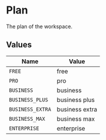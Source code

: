 # Plan

The plan of the workspace.


## Values

| Name             | Value            |
| ---------------- | ---------------- |
| `FREE`           | free             |
| `PRO`            | pro              |
| `BUSINESS`       | business         |
| `BUSINESS_PLUS`  | business plus    |
| `BUSINESS_EXTRA` | business extra   |
| `BUSINESS_MAX`   | business max     |
| `ENTERPRISE`     | enterprise       |